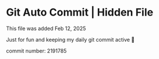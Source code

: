 # Git Auto Commit | Hidden File

This file was added Feb 12, 2025

Just for fun and keeping my daily git commit active 🤪

commit number: 2191785
